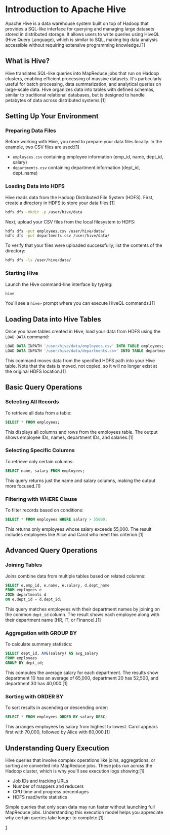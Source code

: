 # Introduction to Apache Hive

Apache Hive is a data warehouse system built on top of Hadoop that provides a SQL-like interface for querying and managing large datasets stored in distributed storage. It allows users to write queries using HiveQL (Hive Query Language), which is similar to SQL, making big data analysis accessible without requiring extensive programming knowledge.[1]

## What is Hive?

Hive translates SQL-like queries into MapReduce jobs that run on Hadoop clusters, enabling efficient processing of massive datasets. It's particularly useful for batch processing, data summarization, and analytical queries on large-scale data. Hive organizes data into tables with defined schemas, similar to traditional relational databases, but is designed to handle petabytes of data across distributed systems.[1]

## Setting Up Your Environment

### Preparing Data Files

Before working with Hive, you need to prepare your data files locally. In the example, two CSV files are used:[1]

- `employees.csv` containing employee information (emp_id, name, dept_id, salary)
- `departments.csv` containing department information (dept_id, dept_name)

### Loading Data into HDFS

Hive reads data from the Hadoop Distributed File System (HDFS). First, create a directory in HDFS to store your data files:[1]

```bash
hdfs dfs -mkdir -p /user/hive/data
```

Next, upload your CSV files from the local filesystem to HDFS:

```bash
hdfs dfs -put employees.csv /user/hive/data/
hdfs dfs -put departments.csv /user/hive/data/
```

To verify that your files were uploaded successfully, list the contents of the directory:

```bash
hdfs dfs -ls /user/hive/data/
```

### Starting Hive

Launch the Hive command-line interface by typing:

```bash
hive
```

You'll see a `hive>` prompt where you can execute HiveQL commands.[1]

## Loading Data into Hive Tables

Once you have tables created in Hive, load your data from HDFS using the `LOAD DATA` command:

```sql
LOAD DATA INPATH '/user/hive/data/employees.csv' INTO TABLE employees;
LOAD DATA INPATH '/user/hive/data/departments.csv' INTO TABLE departments;
```

This command moves data from the specified HDFS path into your Hive table. Note that the data is moved, not copied, so it will no longer exist at the original HDFS location.[1]

## Basic Query Operations

### Selecting All Records

To retrieve all data from a table:

```sql
SELECT * FROM employees;
```

This displays all columns and rows from the employees table. The output shows employee IDs, names, department IDs, and salaries.[1]

### Selecting Specific Columns

To retrieve only certain columns:

```sql
SELECT name, salary FROM employees;
```

This query returns just the name and salary columns, making the output more focused.[1]

### Filtering with WHERE Clause

To filter records based on conditions:

```sql
SELECT * FROM employees WHERE salary > 55000;
```

This returns only employees whose salary exceeds 55,000. The result includes employees like Alice and Carol who meet this criterion.[1]

## Advanced Query Operations

### Joining Tables

Joins combine data from multiple tables based on related columns:

```sql
SELECT e.emp_id, e.name, e.salary, d.dept_name
FROM employees e
JOIN departments d
ON e.dept_id = d.dept_id;
```

This query matches employees with their department names by joining on the common `dept_id` column. The result shows each employee along with their department name (HR, IT, or Finance).[1]

### Aggregation with GROUP BY

To calculate summary statistics:

```sql
SELECT dept_id, AVG(salary) AS avg_salary
FROM employees
GROUP BY dept_id;
```

This computes the average salary for each department. The results show department 10 has an average of 65,000, department 20 has 52,500, and department 30 has 40,000.[1]

### Sorting with ORDER BY

To sort results in ascending or descending order:

```sql
SELECT * FROM employees ORDER BY salary DESC;
```

This arranges employees by salary from highest to lowest. Carol appears first with 70,000, followed by Alice with 60,000.[1]

## Understanding Query Execution

Hive queries that involve complex operations like joins, aggregations, or sorting are converted into MapReduce jobs. These jobs run across the Hadoop cluster, which is why you'll see execution logs showing:[1]

- Job IDs and tracking URLs
- Number of mappers and reducers
- CPU time and progress percentages
- HDFS read/write statistics

Simple queries that only scan data may run faster without launching full MapReduce jobs. Understanding this execution model helps you appreciate why certain queries take longer to complete.[1]

[1](https://ppl-ai-file-upload.s3.amazonaws.com/web/direct-files/attachments/51316245/be4d3da7-5163-4995-bc1e-2a8d1d773876/BDA-Hive-Exp-6.pdf)
